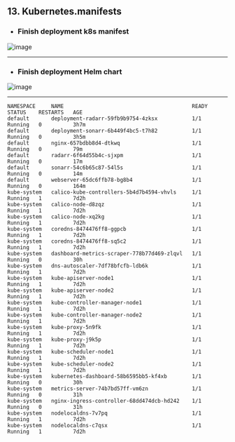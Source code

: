 ## 13. Kubernetes.manifests

+ ### Finish deployment k8s manifest
![image](https://raw.githubusercontent.com/astarosh87/sa.it-academy.by/md-sa2-17-21/vsinyavski/13.Kubernetes.manifests/helm_chart_working.png)

---

+ ### Finish deployment Helm chart
![image](https://raw.githubusercontent.com/astarosh87/sa.it-academy.by/md-sa2-17-21/vsinyavski/13.Kubernetes.manifests/k8s_manifest_working.png)

---

```bashvit@vit-comp:~/Work/13.Kubernetes.manifests$ kgp
NAMESPACE     NAME                                         READY   STATUS    RESTARTS   AGE
default       deployment-radarr-59fb9b9754-4zksx           1/1     Running   0          3h7m
default       deployment-sonarr-6b449f4bc5-t7h82           1/1     Running   0          3h5m
default       nginx-657bdbb8d4-dtkwq                       1/1     Running   0          79m
default       radarr-6f64d55b4c-sjxpm                      1/1     Running   0          17m
default       sonarr-54c6b65c87-54l5s                      1/1     Running   0          14m
default       webserver-65dc6ffb78-bg8b4                   1/1     Running   0          164m
kube-system   calico-kube-controllers-5b4d7b4594-vhvls     1/1     Running   1          7d2h
kube-system   calico-node-d8zqz                            1/1     Running   1          7d2h
kube-system   calico-node-xq2kg                            1/1     Running   1          7d2h
kube-system   coredns-8474476ff8-ggpcb                     1/1     Running   1          7d2h
kube-system   coredns-8474476ff8-sq5c2                     1/1     Running   1          7d2h
kube-system   dashboard-metrics-scraper-778b77d469-zlqvl   1/1     Running   0          30h
kube-system   dns-autoscaler-7df78bfcfb-ldb6k              1/1     Running   1          7d2h
kube-system   kube-apiserver-node1                         1/1     Running   1          7d2h
kube-system   kube-apiserver-node2                         1/1     Running   1          7d2h
kube-system   kube-controller-manager-node1                1/1     Running   1          7d2h
kube-system   kube-controller-manager-node2                1/1     Running   1          7d2h
kube-system   kube-proxy-5n9fk                             1/1     Running   1          7d2h
kube-system   kube-proxy-j9k5p                             1/1     Running   1          7d2h
kube-system   kube-scheduler-node1                         1/1     Running   1          7d2h
kube-system   kube-scheduler-node2                         1/1     Running   1          7d2h
kube-system   kubernetes-dashboard-58b6595bb5-kf4xb        1/1     Running   0          30h
kube-system   metrics-server-74b7bd57ff-vm6zn              1/1     Running   0          31h
kube-system   nginx-ingress-controller-68dd474dcb-hd242    1/1     Running   0          31h
kube-system   nodelocaldns-7v7pq                           1/1     Running   1          7d2h
kube-system   nodelocaldns-c7qsx                           1/1     Running   1          7d2h
```